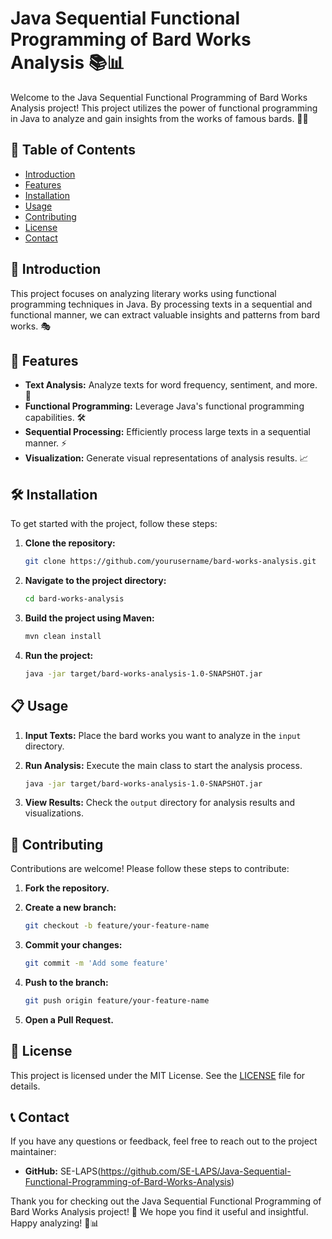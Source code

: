 # Java Sequential Functional Programming of Bard Works Analysis 📚📊

Welcome to the Java Sequential Functional Programming of Bard Works Analysis project! This project utilizes the power of functional programming in Java to analyze and gain insights from the works of famous bards. 📜✨

## 📝 Table of Contents

- [Introduction](#-introduction)
- [Features](#-features)
- [Installation](#%EF%B8%8F-installation)
- [Usage](#-usage)
- [Contributing](#-contributing)
- [License](#-license)
- [Contact](#-contact)

## 🌟 Introduction

This project focuses on analyzing literary works using functional programming techniques in Java. By processing texts in a sequential and functional manner, we can extract valuable insights and patterns from bard works. 🎭

## 🚀 Features

- **Text Analysis:** Analyze texts for word frequency, sentiment, and more. 📖
- **Functional Programming:** Leverage Java's functional programming capabilities. 🛠️
- **Sequential Processing:** Efficiently process large texts in a sequential manner. ⚡
- **Visualization:** Generate visual representations of analysis results. 📈

## 🛠️ Installation

To get started with the project, follow these steps:

1. **Clone the repository:**

    ```sh
    git clone https://github.com/yourusername/bard-works-analysis.git
    ```

2. **Navigate to the project directory:**

    ```sh
    cd bard-works-analysis
    ```

3. **Build the project using Maven:**

    ```sh
    mvn clean install
    ```

4. **Run the project:**

    ```sh
    java -jar target/bard-works-analysis-1.0-SNAPSHOT.jar
    ```

## 📋 Usage

1. **Input Texts:** Place the bard works you want to analyze in the `input` directory.
2. **Run Analysis:** Execute the main class to start the analysis process.

    ```sh
    java -jar target/bard-works-analysis-1.0-SNAPSHOT.jar
    ```

3. **View Results:** Check the `output` directory for analysis results and visualizations.

## 🤝 Contributing

Contributions are welcome! Please follow these steps to contribute:

1. **Fork the repository.**
2. **Create a new branch:**

    ```sh
    git checkout -b feature/your-feature-name
    ```

3. **Commit your changes:**

    ```sh
    git commit -m 'Add some feature'
    ```

4. **Push to the branch:**

    ```sh
    git push origin feature/your-feature-name
    ```

5. **Open a Pull Request.**

## 📄 License

This project is licensed under the MIT License. See the [LICENSE](LICENSE) file for details.

## 📞 Contact

If you have any questions or feedback, feel free to reach out to the project maintainer:

- **GitHub:** SE-LAPS(https://github.com/SE-LAPS/Java-Sequential-Functional-Programming-of-Bard-Works-Analysis)

Thank you for checking out the Java Sequential Functional Programming of Bard Works Analysis project! 🎉 We hope you find it useful and insightful. Happy analyzing! 🧐📊
